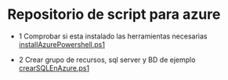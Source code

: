 # Repositorio de script para azure

- 1 Comprobar si esta instalado las herramientas necesarias [installAzurePowershell.ps1](./installAzurePowershell.ps1)

- 2 Crear grupo de recursos, sql server y BD de ejemplo [crearSQLEnAzure.ps1](./crearSQLEnAzure.ps1)
